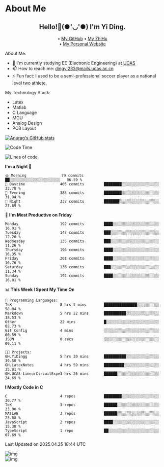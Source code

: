 # About Me

<h2 style="text-align:center;"> Hello!👋(●'◡'●) I'm Yi Ding.</h2>

<div style="text-align:center;">
  • <a href="https://github.com/YiDingg">My GitHub</a>
  • <a href="https://www.zhihu.com/people/YiDingg">My ZhiHu</a><br>
  • <a href="https://yidingg.github.io/YiDingg">My Personal Website</a><br>
</div>

About Me:
- 🔭 I'm currently studying EE (Electronic Engineering) at [UCAS](https://www.ucas.ac.cn/)
- 📫 How to reach me: dingyi233@mails.ucas.ac.cn
- ⚡ Fun fact: I used to be a semi-professional soccer player as a national level two athlete.

My Technology Stack:
- Latex
- Matlab
- C Language
- MCU 
- Analog Design
- PCB Layout


[![Anurag's GitHub stats](https://github-readme-stats.vercel.app/api?username=YiDingg)](https://github.com/anuraghazra/github-readme-stats)

<!--START_SECTION:waka-->
![Code Time](http://img.shields.io/badge/Code%20Time-1%2C096%20hrs%2046%20mins-blue)

![Lines of code](https://img.shields.io/badge/From%20Hello%20World%20I%27ve%20Written-774.1%20thousand%20lines%20of%20code-blue)

**I'm a Night 🦉** 

```text
🌞 Morning                79 commits          ██░░░░░░░░░░░░░░░░░░░░░░░   06.59 % 
🌆 Daytime                405 commits         ████████░░░░░░░░░░░░░░░░░   33.78 % 
🌃 Evening                383 commits         ████████░░░░░░░░░░░░░░░░░   31.94 % 
🌙 Night                  332 commits         ███████░░░░░░░░░░░░░░░░░░   27.69 % 
```
📅 **I'm Most Productive on Friday** 

```text
Monday                   192 commits         ████░░░░░░░░░░░░░░░░░░░░░   16.01 % 
Tuesday                  147 commits         ███░░░░░░░░░░░░░░░░░░░░░░   12.26 % 
Wednesday                135 commits         ███░░░░░░░░░░░░░░░░░░░░░░   11.26 % 
Thursday                 196 commits         ████░░░░░░░░░░░░░░░░░░░░░   16.35 % 
Friday                   201 commits         ████░░░░░░░░░░░░░░░░░░░░░   16.76 % 
Saturday                 136 commits         ███░░░░░░░░░░░░░░░░░░░░░░   11.34 % 
Sunday                   192 commits         ████░░░░░░░░░░░░░░░░░░░░░   16.01 % 
```


📊 **This Week I Spent My Time On** 

```text
💬 Programming Languages: 
TeX                      8 hrs 5 mins        ███████████████░░░░░░░░░░   58.04 % 
Markdown                 5 hrs 22 mins       ██████████░░░░░░░░░░░░░░░   38.53 % 
Other                    22 mins             █░░░░░░░░░░░░░░░░░░░░░░░░   02.73 % 
Git Config               4 mins              ░░░░░░░░░░░░░░░░░░░░░░░░░   00.59 % 
JSON                     0 secs              ░░░░░░░░░░░░░░░░░░░░░░░░░   00.11 % 

🐱‍💻 Projects: 
GH.YiDingg               5 hrs 30 mins       ██████████░░░░░░░░░░░░░░░   39.50 % 
GH.LatexNotes            4 hrs 59 mins       █████████░░░░░░░░░░░░░░░░   35.81 % 
GH.UCAS-LinearCircuitExpe3 hrs 26 mins       ██████░░░░░░░░░░░░░░░░░░░   24.69 % 
```

**I Mostly Code in C** 

```text
C                        4 repos             ████████░░░░░░░░░░░░░░░░░   30.77 % 
TeX                      3 repos             ██████░░░░░░░░░░░░░░░░░░░   23.08 % 
MATLAB                   3 repos             ██████░░░░░░░░░░░░░░░░░░░   23.08 % 
JavaScript               2 repos             ████░░░░░░░░░░░░░░░░░░░░░   15.38 % 
TypeScript               1 repo              ██░░░░░░░░░░░░░░░░░░░░░░░   07.69 % 
```




 Last Updated on 2025.04.25 18:44 UTC
<!--END_SECTION:waka-->

<!-- Coding activity over the last year -->
<div class='center'><img src='https://wakatime.com/share/@YiDingg/260601e0-8e46-41ab-9832-d4d0ae5fd0bd.svg' alt='img'/></div>

<!-- Languages over the last year -->
<div class='center'><img src='https://wakatime.com/share/@YiDingg/99546fa3-4cc3-4808-ab6e-13f38e27aba1.svg' alt='img'/></div>

